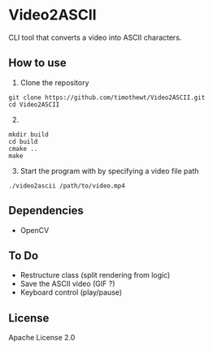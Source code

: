 # Video2ASCII 

CLI tool that converts a video into ASCII characters.

## How to use

1. Clone the repository
```
git clone https://github.com/timothewt/Video2ASCII.git
cd Video2ASCII
```

2. 
```
mkdir build
cd build
cmake ..
make
```

3. Start the program with by specifying a video file path
```
./video2ascii /path/to/video.mp4
```

## Dependencies

- OpenCV 

## To Do

- Restructure class (split rendering from logic)
- Save the ASCII video (GIF ?)
- Keyboard control (play/pause)

## License

Apache License 2.0

